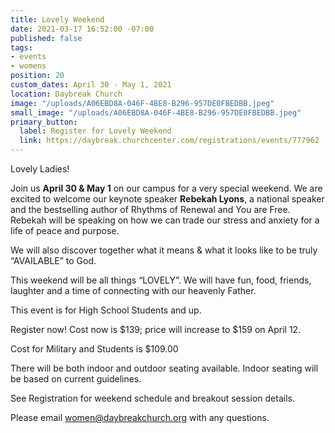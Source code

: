 ```yaml
---
title: Lovely Weekend
date: 2021-03-17 16:52:00 -07:00
published: false
tags:
- events
- womens
position: 20
custom_dates: April 30 - May 1, 2021
location: Daybreak Church
image: "/uploads/A06EBD8A-046F-4BE8-B296-957DE0FBEDBB.jpeg"
small_image: "/uploads/A06EBD8A-046F-4BE8-B296-957DE0FBEDBB.jpeg"
primary_button:
  label: Register for Lovely Weekend
  link: https://daybreak.churchcenter.com/registrations/events/777962
---
```


Lovely Ladies!

Join us **April 30 & May 1** on our campus for a very special weekend. We are excited to welcome our keynote speaker **Rebekah Lyons**, a national speaker and the bestselling author of Rhythms of Renewal and You are Free. Rebekah will be speaking on how we can trade our stress and anxiety for a life of peace and purpose. 

We will also discover together what it means & what it looks like to be truly “AVAILABLE” to God.

This weekend will be all things “LOVELY”. We will have fun, food, friends, laughter and a time of connecting with our heavenly Father.

This event is for High School Students and up.

Register now! Cost now is $139; price will increase to $159 on April 12.

Cost for Military and Students is $109.00

There will be both indoor and outdoor seating available. Indoor seating will be based on current guidelines.

See Registration for weekend schedule and breakout session details.

Please email women@daybreakchurch.org with any questions.